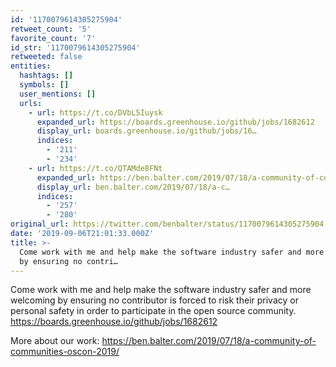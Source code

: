 ```yaml
---
id: '1170079614305275904'
retweet_count: '5'
favorite_count: '7'
id_str: '1170079614305275904'
retweeted: false
entities:
  hashtags: []
  symbols: []
  user_mentions: []
  urls:
    - url: https://t.co/DVbL5Iuysk
      expanded_url: https://boards.greenhouse.io/github/jobs/1682612
      display_url: boards.greenhouse.io/github/jobs/16…
      indices:
        - '211'
        - '234'
    - url: https://t.co/QTAMde8FNt
      expanded_url: https://ben.balter.com/2019/07/18/a-community-of-communities-oscon-2019/
      display_url: ben.balter.com/2019/07/18/a-c…
      indices:
        - '257'
        - '280'
original_url: https://twitter.com/benbalter/status/1170079614305275904
date: '2019-09-06T21:01:33.000Z'
title: >-
  Come work with me and help make the software industry safer and more welcoming
  by ensuring no contri…
---
```


Come work with me and help make the software industry safer and more welcoming by ensuring no contributor is forced to risk their privacy or personal safety in order to participate in the open source community. https://boards.greenhouse.io/github/jobs/1682612

More about our work: https://ben.balter.com/2019/07/18/a-community-of-communities-oscon-2019/